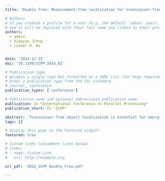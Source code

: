 ```yaml
---
title: 'Double free: Measurement-free localization for transceiver-free object'

# Authors
# If you created a profile for a user (e.g. the default `admin` user), write the username (folder name) here
# and it will be replaced with their full name and linked to their profile.
authors:
  - admin
  - Xiaoyan Jiang
  - Lionel M. Ni


date: '2014-12-15'
doi: '10.1109/ICPP.2014.62'

# Publication type.
# Accepts a single type but formatted as a YAML list (for Hugo requirements).
# Enter a publication type from the CSL standard.
# journal, conference
publication_types: ['conference']

# Publication name and optional abbreviated publication name.
publication: In *International Conference on Parallel Processing*
publication_short: In *ICPP*

abstract: 'Transceiver-free object localization is essential for emerging location-based service, e.g., the safe guard system and asset security. It can track indoor target without carrying any device and has attracted many research effort. Among these technologies, Radio Signal Strength (RSS) based approaches are very popular because of their low-cost and wide applicability. In such work, usually a large number of reference nodes have to be deployed. However, if in a very large area, many labor work to measure the positions of the reference nodes have to be performed, result in not practical in real scenario. In this paper, we propose Double Free, which can accurately track transceiver-free object without measuring the positions of the reference nodes. Users may randomly deploy nodes in a 2D area, e.g., the ceiling of the floor. Our Double Free contains two steps: reference node localization and target localization. The key to achieve the first step is to utilize the RSS difference in different channel to distinguish the Line-Of-Sight (LOS) signal from combined multiple paths' signal. Thus, the reference nodes can be accurately localized without additional hardware. In the second step, we propose two algorithms: Influential Link and Node (ILN) and MultiPath Distinguishing (MD). ILN is simple to implement, while MD can accurately model the additional signal caused by the target, then accurately localize the target. To implement this idea, 16 TelosB nodes are placed randomly in a 25×10m 2 laboratory. The experiment results show, the average localization error is only round 2 meters without requiring to measure the positions of reference nodes in advance. It shows enormous potential in those localization areas, where manual measurement is hard to perform, or hard labor work want to be saved.'
tags: []

# Display this page in the Featured widget?
featured: true

# Custom links (uncomment lines below)
# links:
# - name: Custom Link
#   url: http://example.org

url_pdf: '2014_ICPP_Double_Free.pdf'

---
```

